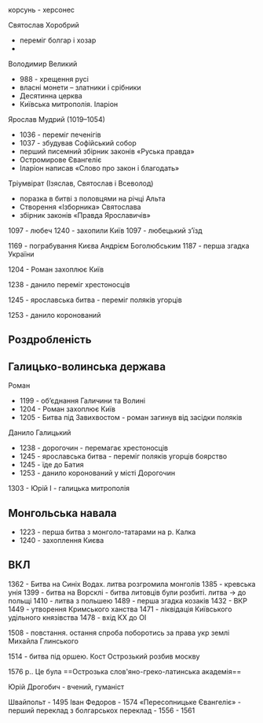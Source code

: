 корсунь - херсонес


Святослав Хоробрий
- переміг болгар і хозар
- 

Володимир Великий
- 988 - хрещення русі
- власні монети – златники і срібники
- Десятинна церква
- Київська митрополія. Іларіон


Ярослав Мудрий (1019–1054)
- 1036 - переміг печенігів
- 1037 - збудував Софійський собор
- перший писемний збірник законів «Руська правда»
- Остромирове Євангеліє
- Іларіон написав «Слово про закон і благодать»


Тріумвірат (Ізяслав, Святослав і Всеволод)
- поразка в битві з половцями на річці Альта
- Створення «Ізборника» Святослава
- збірник законів «Правда Ярославичів»



1097 - любеч
1240 - захопили Київ
1097 - любецький зʼїзд

1169 - пограбування Києва Андрієм Боголюбським
1187 - перша згадка України

1204 - Роман захоплює Київ

1238 - данило переміг хрестоносців

1245 - ярославська битва - переміг поляків угорців


1253 - данило коронований

## Роздробленість



## Галицько-волинська держава

Роман
- 1199 - об’єднання Галичини та Волині
- 1204 - Роман захоплює Київ
- 1205 - Битва під Завихвостом - роман загинув від засідки поляків

Данило Галицький
- 1238 - дорогочин - перемагає хрестоносців
- 1245 - ярославська битва - переміг поляків угорців боярство
- 1245 - їде до Батия
- 1253 - данило коронований у місті Дорогочин


1303 - Юрій I - галицька митрополія


## Монгольська навала

- 1223 - перша битва з монголо-татарами на р. Калка
- 1240 - захоплення Києва



## ВКЛ


1362 - Битва на Синіх Водах. литва розгромила монголів
1385 - кревська унія
1399 - битва на Ворсклі - битва литовців були розбиті. литва -> до польщі
1410 - литва з польшею 
1489 - перша згадка козаків
1432 - ВКР
1449 - утворення Кримського ханства
1471 - ліквідація Київського удільного князівства
1478 - вхід КХ до ОІ

1508 - повстання. остання спроба поборотись за права укр землі Михайла Глинського

1514 - битва під оршею. Кост Острозький розбив москву

1576 р.. Це була ==Острозька слов'яно-греко-латинська академія==

Юрій Дрогобич - вчений, гуманіст

Швайпольт - 1495
Іван Федоров - 1574
«Пересопницьке Євангеліє» - перший переклад з  болгарськох
переклад - 1556 - 1561


